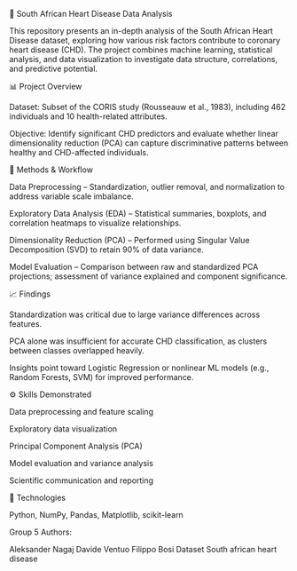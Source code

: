 🧠 South African Heart Disease Data Analysis

This repository presents an in-depth analysis of the South African Heart Disease dataset, exploring how various risk factors contribute to coronary heart disease (CHD). The project combines machine learning, statistical analysis, and data visualization to investigate data structure, correlations, and predictive potential.

📊 Project Overview

Dataset: Subset of the CORIS study (Rousseauw et al., 1983), including 462 individuals and 10 health-related attributes.

Objective: Identify significant CHD predictors and evaluate whether linear dimensionality reduction (PCA) can capture discriminative patterns between healthy and CHD-affected individuals.

🔬 Methods & Workflow

Data Preprocessing – Standardization, outlier removal, and normalization to address variable scale imbalance.

Exploratory Data Analysis (EDA) – Statistical summaries, boxplots, and correlation heatmaps to visualize relationships.

Dimensionality Reduction (PCA) – Performed using Singular Value Decomposition (SVD) to retain 90% of data variance.

Model Evaluation – Comparison between raw and standardized PCA projections; assessment of variance explained and component significance.

📈 Findings

Standardization was critical due to large variance differences across features.

PCA alone was insufficient for accurate CHD classification, as clusters between classes overlapped heavily.

Insights point toward Logistic Regression or nonlinear ML models (e.g., Random Forests, SVM) for improved performance.

⚙️ Skills Demonstrated

Data preprocessing and feature scaling

Exploratory data visualization

Principal Component Analysis (PCA)

Model evaluation and variance analysis

Scientific communication and reporting

🧩 Technologies

Python, NumPy, Pandas, Matplotlib, scikit-learn

Group 5
Authors:

Aleksander Nagaj
Davide Ventuo
Filippo Bosi
Dataset
South african heart disease
